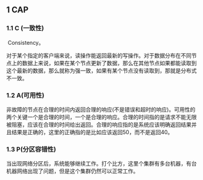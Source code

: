 ## 1 CAP

### 1.1 C (一致性)

​	Consistency。

​	对于某个指定的客户端来说，读操作能返回最新的写操作。对于数据分布在不同节点上的数据上来说，如果在某个节点更新了数据，那么在其他节点如果都能读取到这个最新的数据，那么就称为强一致，如果有某个节点没有读取到，那就是分布式不一致。

### 1.2 A(可用性)

​	非故障的节点在合理的时间内返回合理的响应(不是错误和超时的响应)。可用性的两个关键一个是合理的时间，一个是合理的响应。合理的时间指的是请求不能无限被阻塞，应该在合理的时间给出返回。合理的响应指的是系统应该明确返回结果并且结果是正确的，这里的正确指的是比如应该返回50，而不是返回40。

### 1.3 P(分区容错性)

​	当出现网络分区后，系统能够继续工作。打个比方，这里个集群有多台机器，有台机器网络出现了问题，但是这个集群仍然可以正常工作。

